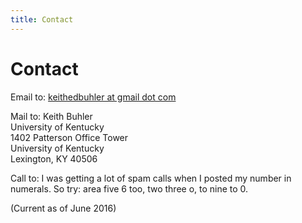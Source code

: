 ```yaml
---
title: Contact
---
```


# Contact

Email to: [keithedbuhler at gmail dot com](emailto:keithedbuhler@gmail.com)

Mail to: Keith Buhler  
University of Kentucky  
1402 Patterson Office Tower   
University of Kentucky   
Lexington, KY 40506  

Call to: I was getting a lot of spam calls when I posted my number in numerals. So try: area five 6 too, two three o, to nine to 0. 

(Current as of June 2016)